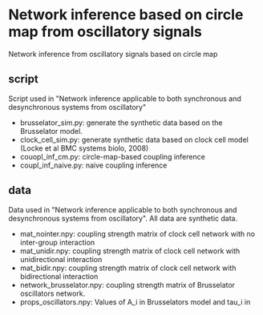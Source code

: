 # Network inference based on circle map from oscillatory signals
Network inference from oscillatory signals based on circle map 

## script
Script used in "Network inference applicable to both synchronous and desynchronous systems from oscillatory"
- brusselator_sim.py: generate the synthetic data based on the Brusselator model.
- clock_cell_sim.py: generate synthetic data based on clock cell model (Locke et al BMC systems biolo, 2008)
- couopl_inf_cm.py: circle-map-based coupling inference
- coupl_inf_naive.py: naive coupling inference 

## data
Data used in "Network inference applicable to both synchronous and desynchronous systems from oscillatory". 
All data are synthetic data.
- mat_nointer.npy: coupling strength matrix of clock cell network with no inter-group interaction 
- mat_unidir.npy: coupling strength matrix of clock cell network with unidirectional interaction
- mat_bidir.npy: coupling strength matrix of clock cell network with bidirectional interaction
- network_brusselator.npy: coupling strength matrix of Brusselator oscillators network.
- props_oscillators.npy: Values of A_i in Brusselators model and tau_i in 



